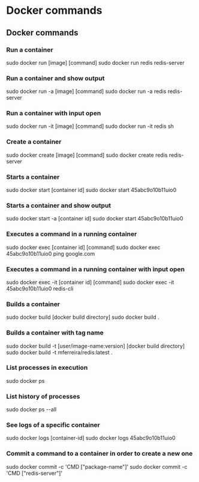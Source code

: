 # Docker commands

## Docker commands

### Run a container

sudo docker run \[image\] \[command\] sudo docker run redis redis-server

### Run a container and show output

sudo docker run -a \[image\] \[command\] sudo docker run -a redis redis-server

### Run a container with input open

sudo docker run -it \[image\] \[command\] sudo docker run -it redis sh

### Create a container

sudo docker create \[image\] \[command\] sudo docker create redis redis-server

### Starts a container

sudo docker start \[container id\] sudo docker start 45abc9o10b11uio0

### Starts a container and show output

sudo docker start -a \[container id\] sudo docker start 45abc9o10b11uio0

### Executes a command in a running container

sudo docker exec \[container id\] \[command\] sudo docker exec 45abc9o10b11uio0 ping google.com

### Executes a command in a running container with input open

sudo docker exec -it \[container id\] \[command\] sudo docker exec -it 45abc9o10b11uio0 redis-cli

### Builds a container

sudo docker build \[docker build directory\] sudo docker build .

### Builds a container with tag name

sudo docker build -t \[user/image-name:version\] \[docker build directory\] sudo docker build -t mferreira/redis:latest .

### List processes in execution

sudo docker ps

### List history of processes

sudo docker ps --all

### See logs of a specific container

sudo docker logs \[container-id\] sudo docker logs 45abc9o10b11uio0

### Commit  a command to a container in order to create a new one

sudo docker commit -c 'CMD \["package-name"\]' sudo docker commit -c 'CMD \["redis-server"\]'

